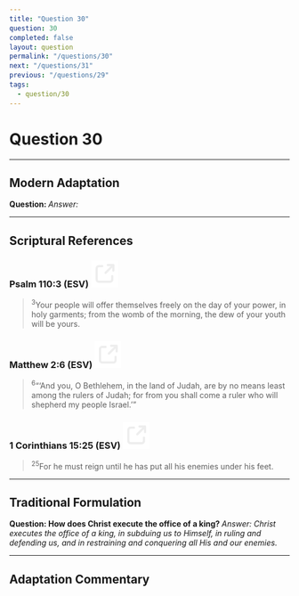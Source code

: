 ```yaml
---
title: "Question 30"
question: 30
completed: false
layout: question
permalink: "/questions/30"
next: "/questions/31"
previous: "/questions/29"
tags:
  - question/30
---
```

# Question 30
---
## Modern Adaptation
<strong>
    Question:
</strong>

<em>
    Answer:
</em>

---
## Scriptural References
### Psalm 110:3 (ESV) <a href="https://biblegateway.com/passage/?search=Psalm+110%3A3&version=ESV"><img src="/assets/svg/link.svg"/></a>
> <sup>3</sup>Your people will offer themselves freely on the day of your power, in holy garments; from the womb of the morning, the dew of your youth will be yours.

### Matthew 2:6 (ESV) <a href="https://biblegateway.com/passage/?search=Matthew+2%3A6&version=ESV"><img src="/assets/svg/link.svg"/></a>
> <sup>6</sup>“‘And you, O Bethlehem, in the land of Judah, are by no means least among the rulers of Judah; for from you shall come a ruler who will shepherd my people Israel.’”

### 1 Corinthians 15:25 (ESV) <a href="https://biblegateway.com/passage/?search=1+Corinthians+15%3A25&version=ESV"><img src="/assets/svg/link.svg"/></a>
> <sup>25</sup>For he must reign until he has put all his enemies under his feet.

---
## Traditional Formulation
<strong>
    Question: How does Christ execute the office of a king?
</strong>

<em>
    Answer: Christ executes the office of a king, in subduing us to Himself, in ruling and defending us, and in restraining and conquering all His and our enemies.
</em>

---
## Adaptation Commentary
